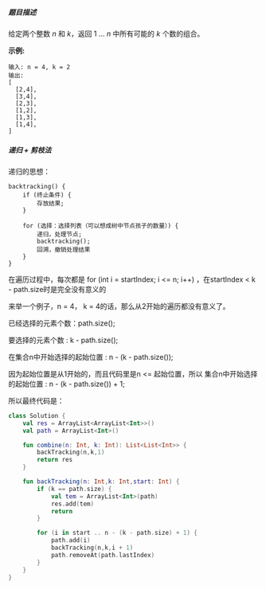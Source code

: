 ##### 题目描述

给定两个整数 *n* 和 *k*，返回 1 ... *n* 中所有可能的 *k* 个数的组合。

**示例:**

```
输入: n = 4, k = 2
输出:
[
  [2,4],
  [3,4],
  [2,3],
  [1,2],
  [1,3],
  [1,4],
]
```





##### 递归 + 剪枝法

递归的思想：

```
backtracking() {
    if (终止条件) {
        存放结果;
    }

    for (选择：选择列表（可以想成树中节点孩子的数量）) {
        递归，处理节点;
        backtracking();
        回溯，撤销处理结果
    }
}
```

在遍历过程中，每次都是 for (int i = startIndex; i <= n; i++)  ，在startIndex  <  k - path.size时是完全没有意义的

来举一个例子，n = 4， k = 4的话，那么从2开始的遍历都没有意义了。

已经选择的元素个数：path.size();

要选择的元素个数 : k - path.size();

在集合n中开始选择的起始位置 : n - (k - path.size());

因为起始位置是从1开始的，而且代码里是n <= 起始位置，所以 集合n中开始选择的起始位置 : n - (k - path.size()) + 1;



所以最终代码是：

```kotlin
class Solution {
    val res = ArrayList<ArrayList<Int>>()
    val path = ArrayList<Int>()

    fun combine(n: Int, k: Int): List<List<Int>> {
        backTracking(n,k,1)
        return res
    }

    fun backTracking(n: Int,k: Int,start: Int) {
        if (k == path.size) {
            val tem = ArrayList<Int>(path)
            res.add(tem)
            return
        }

        for (i in start .. n - (k - path.size) + 1) {
            path.add(i)
            backTracking(n,k,i + 1)
            path.removeAt(path.lastIndex)
        }
    }
}
```

